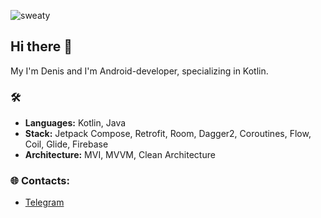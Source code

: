 ![sweaty](https://github.com/user-attachments/assets/0eec7d39-c37b-4b1f-b647-78f9b0585ac8)

## Hi there 👋

My I'm Denis and I'm Android-developer, specializing in Kotlin.

### 🛠
- **Languages:** Kotlin, Java
- **Stack:** Jetpack Compose, Retrofit, Room, Dagger2, Coroutines, Flow, Coil, Glide, Firebase
- **Architecture:** MVI, MVVM, Clean Architecture

### 🌐 Contacts:
- [Telegram](https://t.me/nedmah_9)

